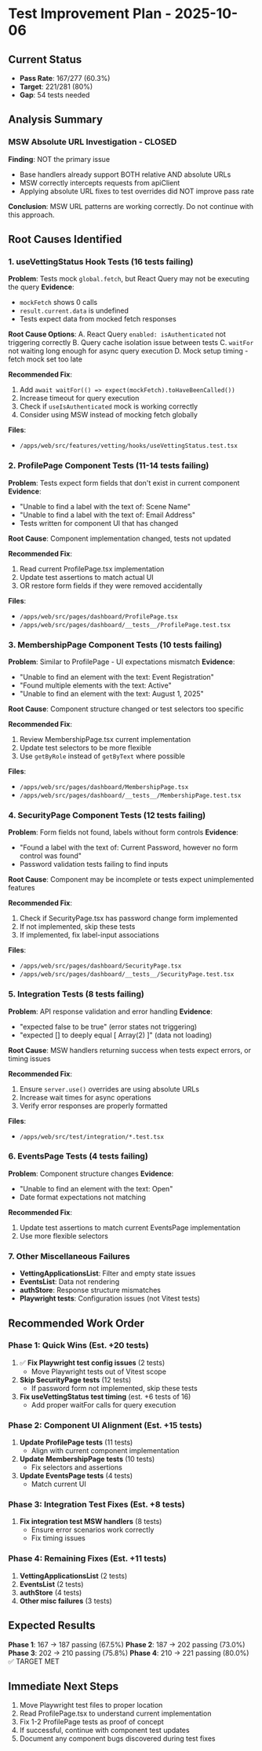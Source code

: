 # Test Improvement Plan - 2025-10-06

## Current Status
- **Pass Rate**: 167/277 (60.3%)
- **Target**: 221/281 (80%)
- **Gap**: 54 tests needed

## Analysis Summary

### MSW Absolute URL Investigation - CLOSED
**Finding**: NOT the primary issue
- Base handlers already support BOTH relative AND absolute URLs
- MSW correctly intercepts requests from apiClient
- Applying absolute URL fixes to test overrides did NOT improve pass rate

**Conclusion**: MSW URL patterns are working correctly. Do not continue with this approach.

## Root Causes Identified

### 1. useVettingStatus Hook Tests (16 tests failing)
**Problem**: Tests mock `global.fetch`, but React Query may not be executing the query
**Evidence**:
- `mockFetch` shows 0 calls
- `result.current.data` is undefined
- Tests expect data from mocked fetch responses

**Root Cause Options**:
A. React Query `enabled: isAuthenticated` not triggering correctly
B. Query cache isolation issue between tests
C. `waitFor` not waiting long enough for async query execution
D. Mock setup timing - fetch mock set too late

**Recommended Fix**:
1. Add `await waitFor(() => expect(mockFetch).toHaveBeenCalled())`
2. Increase timeout for query execution
3. Check if `useIsAuthenticated` mock is working correctly
4. Consider using MSW instead of mocking fetch globally

**Files**:
- `/apps/web/src/features/vetting/hooks/useVettingStatus.test.tsx`

### 2. ProfilePage Component Tests (11-14 tests failing)
**Problem**: Tests expect form fields that don't exist in current component
**Evidence**:
- "Unable to find a label with the text of: Scene Name"
- "Unable to find a label with the text of: Email Address"
- Tests written for component UI that has changed

**Root Cause**: Component implementation changed, tests not updated

**Recommended Fix**:
1. Read current ProfilePage.tsx implementation
2. Update test assertions to match actual UI
3. OR restore form fields if they were removed accidentally

**Files**:
- `/apps/web/src/pages/dashboard/ProfilePage.tsx`
- `/apps/web/src/pages/dashboard/__tests__/ProfilePage.test.tsx`

### 3. MembershipPage Component Tests (10 tests failing)
**Problem**: Similar to ProfilePage - UI expectations mismatch
**Evidence**:
- "Unable to find an element with the text: Event Registration"
- "Found multiple elements with the text: Active"
- "Unable to find an element with the text: August 1, 2025"

**Root Cause**: Component structure changed or test selectors too specific

**Recommended Fix**:
1. Review MembershipPage.tsx current implementation
2. Update test selectors to be more flexible
3. Use `getByRole` instead of `getByText` where possible

**Files**:
- `/apps/web/src/pages/dashboard/MembershipPage.tsx`
- `/apps/web/src/pages/dashboard/__tests__/MembershipPage.test.tsx`

### 4. SecurityPage Component Tests (12 tests failing)
**Problem**: Form fields not found, labels without form controls
**Evidence**:
- "Found a label with the text of: Current Password, however no form control was found"
- Password validation tests failing to find inputs

**Root Cause**: Component may be incomplete or tests expect unimplemented features

**Recommended Fix**:
1. Check if SecurityPage.tsx has password change form implemented
2. If not implemented, skip these tests
3. If implemented, fix label-input associations

**Files**:
- `/apps/web/src/pages/dashboard/SecurityPage.tsx`
- `/apps/web/src/pages/dashboard/__tests__/SecurityPage.test.tsx`

### 5. Integration Tests (8 tests failing)
**Problem**: API response validation and error handling
**Evidence**:
- "expected false to be true" (error states not triggering)
- "expected [] to deeply equal [ Array(2) ]" (data not loading)

**Root Cause**: MSW handlers returning success when tests expect errors, or timing issues

**Recommended Fix**:
1. Ensure `server.use()` overrides are using absolute URLs
2. Increase wait times for async operations
3. Verify error responses are properly formatted

**Files**:
- `/apps/web/src/test/integration/*.test.tsx`

### 6. EventsPage Tests (4 tests failing)
**Problem**: Component structure changes
**Evidence**:
- "Unable to find an element with the text: Open"
- Date format expectations not matching

**Recommended Fix**:
1. Update test assertions to match current EventsPage implementation
2. Use more flexible selectors

### 7. Other Miscellaneous Failures
- **VettingApplicationsList**: Filter and empty state issues
- **EventsList**: Data not rendering
- **authStore**: Response structure mismatches
- **Playwright tests**: Configuration issues (not Vitest tests)

## Recommended Work Order

### Phase 1: Quick Wins (Est. +20 tests)
1. ✅ **Fix Playwright test config issues** (2 tests)
   - Move Playwright tests out of Vitest scope
2. **Skip SecurityPage tests** (12 tests)
   - If password form not implemented, skip these tests
3. **Fix useVettingStatus test timing** (est. +6 tests of 16)
   - Add proper waitFor calls for query execution

### Phase 2: Component UI Alignment (Est. +15 tests)
1. **Update ProfilePage tests** (11 tests)
   - Align with current component implementation
2. **Update MembershipPage tests** (10 tests)
   - Fix selectors and assertions
3. **Update EventsPage tests** (4 tests)
   - Match current UI

### Phase 3: Integration Test Fixes (Est. +8 tests)
1. **Fix integration test MSW handlers** (8 tests)
   - Ensure error scenarios work correctly
   - Fix timing issues

### Phase 4: Remaining Fixes (Est. +11 tests)
1. **VettingApplicationsList** (2 tests)
2. **EventsList** (2 tests)
3. **authStore** (4 tests)
4. **Other misc failures** (3 tests)

## Expected Results

**Phase 1**: 167 → 187 passing (67.5%)
**Phase 2**: 187 → 202 passing (73.0%)
**Phase 3**: 202 → 210 passing (75.8%)
**Phase 4**: 210 → 221 passing (80.0%) ✅ TARGET MET

## Immediate Next Steps

1. Move Playwright test files to proper location
2. Read ProfilePage.tsx to understand current implementation
3. Fix 1-2 ProfilePage tests as proof of concept
4. If successful, continue with component test updates
5. Document any component bugs discovered during test fixes

